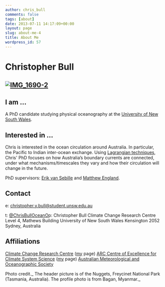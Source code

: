 ```yaml
---
author: chris_bull
comments: false
tags: [about]
date: 2013-07-11 14:17:09+00:00
layout: page
slug: about-me-4
title: About Me
wordpress_id: 57
---
```


# Christopher Bull




## [![IMG_1690-2](http://christopherbull.com.au/blog/wp-content/uploads/2013/07/IMG_1690-2-300x200.jpg)](http://christopherbull.com.au/blog/wp-content/uploads/2013/07/IMG_1690-2.jpg)




## I am ...


A PhD candidate studying physical oceanography at the [University of New South Wales](http://www.unsw.edu.au).


## Interested in ...


Chris is interested in the ocean circulation around Australia. In particular, the Pacific to Indian inter-ocean exchange. Using [Lagrangian techniques](https://code.google.com/p/connectivity-modeling-system/), Chris' PhD focuses on how Australia’s boundary currents are connected, under what mechanisms/timescales they vary and how their circulation will change in the future.

PhD supervisors: [Erik van Sebille](http://www.erik.vansebille.com/science/) and [Matthew England](http://web.science.unsw.edu.au/~matthew/).


## Contact


e: christopher.y.bull@student.unsw.edu.au

t: [@ChrisBullOceanO](https://twitter.com/ChrisBullOceanO)p: Christopher Bull
Climate Change Research Centre
Level 4, Mathews Building
University of New South Wales
Kensington 2052
Sydney, Australia


## Affiliations


[Climate Change Research Centre](http://www.ccrc.unsw.edu.au/) ([my](http://www.ccrc.unsw.edu.au/staff/postgraduate.html) page)
[ARC Centre of Excellence for Climate System Science](http://www.climatescience.org.au/) ([my](http://www.climatescience.org.au/staff/profile/cbull) page)
[Australian Meteorological and Oceanographic Society](http://www.amos.org.au/)

Photo credit._ The header picture is of the Nuggets, Freycinet National Park (Tasmania, Australia). The profile photo is from Bagan, Myanmar._
